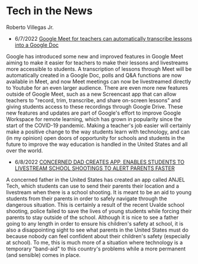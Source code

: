 # Tech in the News
Roberto Villegas Jr.
* 6/7/2022 [Google Meet for teachers can automatically transcribe lessons into a Google Doc](https://www.theverge.com/2022/6/7/23156443/google-meet-educators-transcribe-lessons-docs-workspace-screencast-livestreams)

Google has introduced some new and improved features in Google Meet aiming to make it easier for teachers to make their lessons and livestreams more accessible to students.
A transcription of lessons through Meet will be automatically created in a Google Doc, polls and Q&A functions are now available in Meet, and now Meet meetings can now be livestreamed directly to Youtube for an even larger audience.
There are even more new features outside of Google Meet, such as a new Screencast app that can allow teachers to "record, trim, transcribe, and share on-screen lessons" and giving students access to these recordings through Google Drive.
These new features and updates are part of Google's effort to improve Google Workspace for remote learning, which has grown in popularity since the start of the COVID-19 pandemic.
Making a teacher's job easier will certainly make a positive change to the way students learn with technology, and can (in my opinion) open doors of opportunity for schools and students in the future to improve the way education is handled in the United States and all over the world.
* 6/8/2022 [CONCERNED DAD CREATES APP, ENABLES STUDENTS TO LIVESTREAM SCHOOL SHOOTINGS TO ALERT PARENTS FASTER](https://www.blackenterprise.com/concerned-dad-creates-app-enables-students-to-livestream-school-shootings-to-alert-parents-faster/)

A concerned father in the United States has created an app called ANJEL Tech, which students can use to send their parents their location and a livestream when there is a school shooting. It is meant to be an aid to young students from their parents in order to safely navigate through the dangerous situation. This is certainly a result of the recent Uvalde school shooting, police failed to save the lives of young students while forcing their parents to stay outside of the school. Although it is nice to see a father going to any length in order to ensure his children's safety at school, it is also a disappointing sight to see what parents in the United States must do because nobody can feel confident about their children's safety (especially at school). To me, this is much more of a situation where technology is a temporary "band-aid" to this country's problems while a more permanent (and sensible) comes in place.

